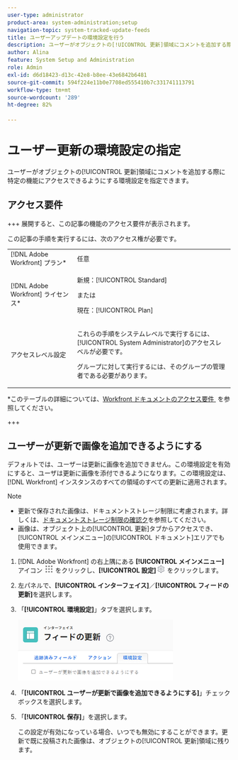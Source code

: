 ```yaml
---
user-type: administrator
product-area: system-administration;setup
navigation-topic: system-tracked-update-feeds
title: ユーザーアップデートの環境設定を行う
description: ユーザーがオブジェクトの[!UICONTROL 更新]領域にコメントを追加する際に特定の機能にアクセスできるようにする設定を指定できます。
author: Alina
feature: System Setup and Administration
role: Admin
exl-id: d6d18423-d13c-42e8-b8ee-43e6842b6481
source-git-commit: 594f224e11b0e7708ed555410b7c331741113791
workflow-type: tm+mt
source-wordcount: '289'
ht-degree: 82%

---
```


# ユーザー更新の環境設定の指定

<!--Audited: 06/2025-->

ユーザーがオブジェクトの[!UICONTROL 更新]領域にコメントを追加する際に特定の機能にアクセスできるようにする環境設定を指定できます。

## アクセス要件

+++ 展開すると、この記事の機能のアクセス要件が表示されます。

この記事の手順を実行するには、次のアクセス権が必要です。

<table style="table-layout:auto"> 
 <col> 
 <col> 
 <tbody> 
  <tr> 
   <td role="rowheader">[!DNL Adobe Workfront] プラン*</td> 
   <td>任意</td> 
  </tr> 
  <tr> 
   <td role="rowheader">[!DNL Adobe Workfront] ライセンス*</td> 
   <td><p>新規：[!UICONTROL Standard]</p>
   または
   <p>現在：[!UICONTROL Plan]</p>
   </td> 
  </tr>  
  <tr> 
   <td role="rowheader">アクセスレベル設定</td> 
   <td><p>これらの手順をシステムレベルで実行するには、[!UICONTROL System Administrator]のアクセスレベルが必要です。</p><p>グループに対して実行するには、そのグループの管理者である必要があります。</p></td>
  </tr> 
 </tbody> 
</table>

*このテーブルの詳細については、[Workfront ドキュメントのアクセス要件 &#x200B;](/help/quicksilver/administration-and-setup/add-users/access-levels-and-object-permissions/access-level-requirements-in-documentation.md) を参照してください。

+++

## ユーザーが更新で画像を追加できるようにする

デフォルトでは、ユーザーは更新に画像を追加できません。この環境設定を有効にすると、ユーザは更新に画像を添付できるようになります。この環境設定は、[!DNL Workfront] インスタンスのすべての領域のすべての更新に適用されます。

>[!NOTE]
>
>* 更新で保存された画像は、ドキュメントストレージ制限に考慮されます。詳しくは、[ドキュメントストレージ制限の確認ク](../../../documents/managing-documents/check-document-storage.md)を参照してください。
>* 画像は、オブジェクト上の[!UICONTROL 更新]タブからアクセスでき、[!UICONTROL メインメニュー]の[!UICONTROL ドキュメント]エリアでも使用できます。
>

1. [!DNL Adobe Workfront] の右上隅にある **[!UICONTROL メインメニュー]** アイコン ![&#x200B; メインメニューアイコン &#x200B;](assets/main-menu-icon.png) をクリックし、**[!UICONTROL 設定]**![&#x200B; 歯車設定アイコン &#x200B;](assets/gear-icon-settings.png) をクリックします。
1. 左パネルで、**[!UICONTROL インターフェイス]**／**[!UICONTROL フィードの更新]**&#x200B;を選択します。
1. 「**[!UICONTROL 環境設定]**」タブを選択します。

   ![フィードの更新のユーザー環境設定](assets/updatefeeds-preferences-350x137.png)

1. 「**[!UICONTROL ユーザーが更新で画像を追加できるようにする]**」チェックボックスを選択します。
1. 「**[!UICONTROL 保存]**」を選択します。

   この設定が有効になっている場合、いつでも無効にすることができます。更新で既に投稿された画像は、オブジェクトの[!UICONTROL 更新]領域に残ります。

